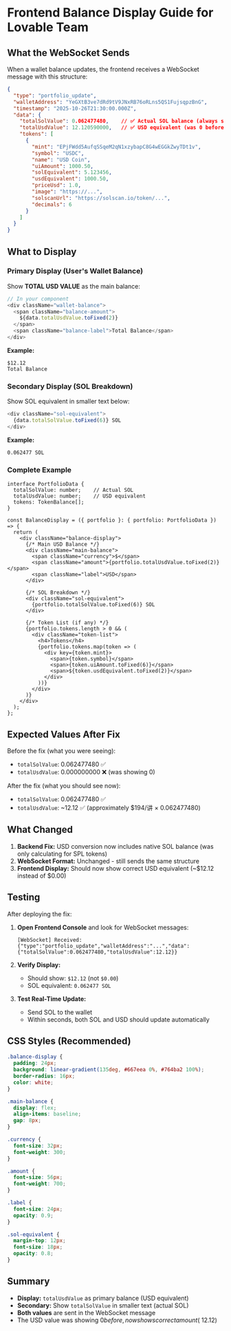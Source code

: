 # Frontend Balance Display Guide for Lovable Team

## What the WebSocket Sends

When a wallet balance updates, the frontend receives a WebSocket message with this structure:

```json
{
  "type": "portfolio_update",
  "walletAddress": "YeGXtB3ve7dRd9tV9JNxRB76oRLns5QS1FujsqpzBnG",
  "timestamp": "2025-10-26T21:30:00.000Z",
  "data": {
    "totalSolValue": 0.062477480,    // ✅ Actual SOL balance (always shows)
    "totalUsdValue": 12.120590000,   // ✅ USD equivalent (was 0 before, now fixed)
    "tokens": [
      {
        "mint": "EPjFWdd5AufqSSqeM2qN1xzybapC8G4wEGGkZwyTDt1v",
        "symbol": "USDC",
        "name": "USD Coin",
        "uiAmount": 1000.50,
        "solEquivalent": 5.123456,
        "usdEquivalent": 1000.50,
        "priceUsd": 1.0,
        "image": "https://...",
        "solscanUrl": "https://solscan.io/token/...",
        "decimals": 6
      }
    ]
  }
}
```

## What to Display

### Primary Display (User's Wallet Balance)

Show **TOTAL USD VALUE** as the main balance:

```typescript
// In your component
<div className="wallet-balance">
  <span className="balance-amount">
    ${data.totalUsdValue.toFixed(2)}
  </span>
  <span className="balance-label">Total Balance</span>
</div>
```

**Example:**
```
$12.12
Total Balance
```

### Secondary Display (SOL Breakdown)

Show SOL equivalent in smaller text below:

```typescript
<div className="sol-equivalent">
  {data.totalSolValue.toFixed(6)} SOL
</div>
```

**Example:**
```
0.062477 SOL
```

### Complete Example

```tsx
interface PortfolioData {
  totalSolValue: number;    // Actual SOL
  totalUsdValue: number;    // USD equivalent
  tokens: TokenBalance[];
}

const BalanceDisplay = ({ portfolio }: { portfolio: PortfolioData }) => {
  return (
    <div className="balance-display">
      {/* Main USD Balance */}
      <div className="main-balance">
        <span className="currency">$</span>
        <span className="amount">{portfolio.totalUsdValue.toFixed(2)}</span>
        <span className="label">USD</span>
      </div>
      
      {/* SOL Breakdown */}
      <div className="sol-equivalent">
        {portfolio.totalSolValue.toFixed(6)} SOL
      </div>
      
      {/* Token List (if any) */}
      {portfolio.tokens.length > 0 && (
        <div className="token-list">
          <h4>Tokens</h4>
          {portfolio.tokens.map(token => (
            <div key={token.mint}>
              <span>{token.symbol}</span>
              <span>{token.uiAmount.toFixed(6)}</span>
              <span>${token.usdEquivalent.toFixed(2)}</span>
            </div>
          ))}
        </div>
      )}
    </div>
  );
};
```

## Expected Values After Fix

Before the fix (what you were seeing):
- `totalSolValue`: 0.062477480 ✅
- `totalUsdValue`: 0.000000000 ❌ (was showing 0)

After the fix (what you should see now):
- `totalSolValue`: 0.062477480 ✅
- `totalUsdValue`: ~12.12 ✅ (approximately $194/讲 × 0.062477480)

## What Changed

1. **Backend Fix:** USD conversion now includes native SOL balance (was only calculating for SPL tokens)
2. **WebSocket Format:** Unchanged - still sends the same structure
3. **Frontend Display:** Should now show correct USD equivalent (~$12.12 instead of $0.00)

## Testing

After deploying the fix:

1. **Open Frontend Console** and look for WebSocket messages:
   ```
   [WebSocket] Received: {"type":"portfolio_update","walletAddress":"...","data":{"totalSolValue":0.062477480,"totalUsdValue":12.12}}
   ```

2. **Verify Display:**
   - Should show: `$12.12` (not `$0.00`)
   - SOL equivalent: `0.062477 SOL`

3. **Test Real-Time Update:**
   - Send SOL to the wallet
   - Within seconds, both SOL and USD should update automatically

## CSS Styles (Recommended)

```css
.balance-display {
  padding: 24px;
  background: linear-gradient(135deg, #667eea 0%, #764ba2 100%);
  border-radius: 16px;
  color: white;
}

.main-balance {
  display: flex;
  align-items: baseline;
  gap: 8px;
}

.currency {
  font-size: 32px;
  font-weight: 300;
}

.amount {
  font-size: 56px;
  font-weight: 700;
}

.label {
  font-size: 24px;
  opacity: 0.9;
}

.sol-equivalent {
  margin-top: 12px;
  font-size: 18px;
  opacity: 0.8;
}
```

## Summary

- **Display:** `totalUsdValue` as primary balance (USD equivalent)
- **Secondary:** Show `totalSolValue` in smaller text (actual SOL)
- **Both values** are sent in the WebSocket message
- The USD value was showing $0 before, now shows correct amount (~$12.12)
